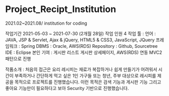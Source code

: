 # Project_Recipt_Institution
2021.02~2021.08/ institution for coding 

작업기간	2021-05-03 ~ 2021-07-30 (2개월 28일)
작업 인원	4
작업 툴	:
언어 : JAVA, JSP & Servlet, Ajax & jQuery, HTML5 & CSS3, JavaScript, JQuery
프레임워크 : Spring
DBMS : Oracle, AWS(RDS)
Repository : Github, Sourcetree
IDE : Eclipse 
본인 기여 : 게시판 리스트 게시판 상세페이지, AWS(RDS) 연동
MVC2 패턴으로 진행

작품소개 :	처음의 접근은 요리 레시피는 재료가 복잡하거나 쉽게 만들기가 어려워서 시간이 부족하거나 간단하게 먹고 싶은 1인 가구들 또는 청년, 주부 대상으로 레시피를 제공을 목적으로 프로젝트를 진행했습니다. 이런 목적은 검색 기능과 게시판 기능 그리고 좋아요 기능만이 필요하다고 보아 Security 기반으로 진행했습니다.
